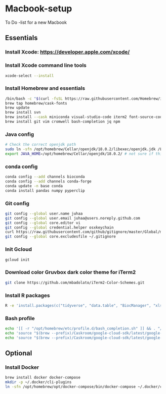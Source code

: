 # Macbook-setup
To Do -list for a new Macbook

## Essentials

### Install Xcode: https://developer.apple.com/xcode/

### Install Xcode command line tools
```sh
xcode-select --install
```

### Install Homebrew and essentials
```sh
/bin/bash -c "$(curl -fsSL https://raw.githubusercontent.com/Homebrew/install/master/install.sh)"
brew tap homebrew/cask-fonts
brew update
brew install svn
brew install --cask miniconda visual-studio-code iterm2 font-source-code-pro r rstudio firefox google-chrome google-cloud-sdk slack freedome whatsapp telegram-desktop
brew install git vim cromwell bash-completion jq npm
```

### Java config
```sh
# Check the correct openjdk path
sudo ln -sfn /opt/homebrew/Cellar/openjdk/18.0.2/libexec/openjdk.jdk /Library/Java/JavaVirtualMachines/openjdk.jdk
export JAVA_HOME=/opt/homebrew/Cellar/openjdk/18.0.2/ # not sure if this is necessary...
```

### conda config
```sh
conda config --add channels bioconda
conda config --add channels conda-forge
conda update -n base conda
conda install pandas numpy pyperclip
```

### Git config
```sh
git config --global user.name juhaa
git config --global user.email juhaa@users.noreply.github.com
git config --global core.editor vi
git config --global credential.helper osxkeychain
curl https://raw.githubusercontent.com/github/gitignore/master/Global/macOS.gitignore -o ~/.gitignore
git config --global core.excludesfile ~/.gitignore
```

### Init Gcloud
```sh
gcloud init
```

### Download color Gruvbox dark color theme for iTerm2
```sh
git clone https://github.com/mbadolato/iTerm2-Color-Schemes.git
```

### Install R packages
```sh
R -e 'install.packages(c("tidyverse", "data.table", "BiocManager", "xlsx", "rjson"), repos = "https://cran.rstudio.com/")'
```

### Bash profile
```sh
echo '[[ -r "/opt/homebrew/etc/profile.d/bash_completion.sh" ]] && . "/opt/homebrew/etc/profile.d/bash_completion.sh"' >> .bash_profile
echo 'source "$(brew --prefix)/Caskroom/google-cloud-sdk/latest/google-cloud-sdk/completion.bash.inc"' >> .bash_profile
echo 'source "$(brew --prefix)/Caskroom/google-cloud-sdk/latest/google-cloud-sdk/path.bash.inc"' >> .bash_profile
```

## Optional

### Install Docker
```sh
brew install docker docker-compose
mkdir -p ~/.docker/cli-plugins
ln -sfn /opt/homebrew/opt/docker-compose/bin/docker-compose ~/.docker/cli-plugins/docker-compose
```

